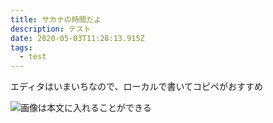 ```yaml
---
title: サカナの時間だよ
description: テスト
date: 2020-05-03T11:28:13.915Z
tags:
  - test
---
```

エディタはいまいちなので、ローカルで書いてコピペがおすすめ

![](/images/uploads/41ru5ecm4xl.png "画像は本文に入れることができる")
